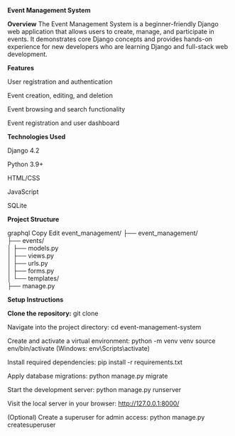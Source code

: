 **Event Management System**

**Overview**
The Event Management System is a beginner-friendly Django web application that allows users to create, manage, and participate in events. It demonstrates core Django concepts and provides hands-on experience for new developers who are learning Django and full-stack web development.

**Features**

User registration and authentication

Event creation, editing, and deletion

Event browsing and search functionality

Event registration and user dashboard

**Technologies Used**

Django 4.2

Python 3.9+

HTML/CSS

JavaScript

SQLite 

**Project Structure**

graphql
Copy
Edit
event_management/
├── event_management/      
├── events/                 
│   ├── models.py           
│   ├── views.py           
│   ├── urls.py            
│   ├── forms.py            
│   └── templates/           
├── manage.py  

**Setup Instructions**

**Clone the repository:**
git clone <repo-url>

Navigate into the project directory:
cd event-management-system

Create and activate a virtual environment:
python -m venv venv
source env/bin/activate (Windows: env\Scripts\activate)

Install required dependencies:
pip install -r requirements.txt

Apply database migrations:
python manage.py migrate

Start the development server:
python manage.py runserver

Visit the local server in your browser:
http://127.0.0.1:8000/

(Optional) Create a superuser for admin access:
python manage.py createsuperuser
